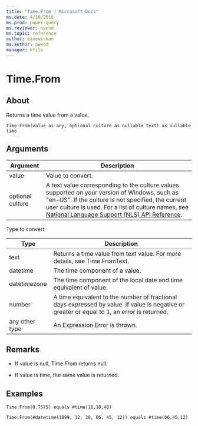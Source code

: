 ```yaml
---
title: "Time.From | Microsoft Docs"
ms.date: 4/16/2018
ms.prod: power-query
ms.reviewer: owend
ms.topic: reference
author: minewiskan
ms.author: owend
manager: kfile
---
```

# Time.From

  
## About  
Returns a time value from a value.  
  
```  
Time.From(value as any, optional culture as nullable text) as nullable time  
```  
  
## Arguments  
  
|Argument|Description|  
|------------|---------------|  
|value|Value to convert.|  
|optional culture|A text value corresponding to the culture values supported on your version of Windows, such as "en-US". If the culture is not specified, the current user culture is used. For a list of culture names, see [National Language Support (NLS) API Reference](http://msdn.microsoft.com/en-us/goglobal/bb896001.aspx).|  
  
Type to convert  
  
|**Type**|**Description**|  
|------------|-------------------|  
|text|Returns a time value from text value. For more details, see Time.FromText.|  
|datetime|The time component of a value.|  
|datetimezone|The time component of the local date and time equivalent of value.|  
|number|A time equivalent to the number of fractional days expressed by value. If value is negative or greater or equal to 1, an error is returned.|  
|any other type|An Expression.Error is thrown.|  
  
## <a name="__toc360789021"></a>Remarks  
  
-   If value is null, Time.From returns null.  
  
-   If value is time, the same value is returned.  
  
## Examples  
  
```  
Time.From(0.7575) equals #time(18,10,48)  
```  
  
```  
Time.From(#datetime(1899, 12, 30, 06, 45, 12)) equals #time(06,45,12)  
```  
